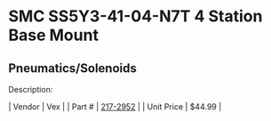 # SMC SS5Y3-41-04-N7T 4 Station Base Mount
## Pneumatics/Solenoids
Description: 	 

| Vendor | Vex | 
| Part # | [217-2952](http://www.vexrobotics.com/solenoids-and-manifolds.html) | 
| Unit Price | $44.99 | 
